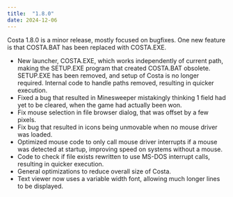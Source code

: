 ```yaml
---
title:  "1.8.0"
date: 2024-12-06
---
```

Costa 1.8.0 is a minor release, mostly focused on bugfixes. One new feature is that COSTA.BAT has been replaced with COSTA.EXE.

- New launcher, COSTA.EXE, which works independently of current path, making the SETUP.EXE program that created COSTA.BAT obsolete. SETUP.EXE has been removed, and setup of Costa is no longer required. Internal code to handle paths removed, resulting in quicker execution.
- Fixed a bug that resulted in Minesweeper mistakingly thinking 1 field had yet to be cleared, when the game had actually been won.
- Fix mouse selection in file browser dialog, that was offset by a few pixels.
- Fix bug that resulted in icons being unmovable when no mouse driver was loaded.
- Optimized mouse code to only call mouse driver interrupts if a mouse was detected at startup, improving speed on systems without a mouse.
- Code to check if file exists rewritten to use MS-DOS interrupt calls, resulting in quicker execution.
- General optimizations to reduce overall size of Costa.
- Text viewer now uses a variable width font, allowing much longer lines to be displayed.
